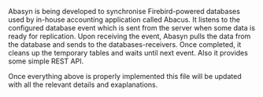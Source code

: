 Abasyn is being developed to synchronise Firebird-powered databases used by in-house accounting application called Abacus. It listens to the configured database event which is sent from the server when some data is ready for replication. Upon receiving the event, Abasyn pulls the data from the database and sends to the databases-receivers. Once completed, it cleans up the temporary tables and waits until next event. Also it provides some simple REST API.

Once everything above is properly implemented this file will be updated with all the relevant details and exaplanations.